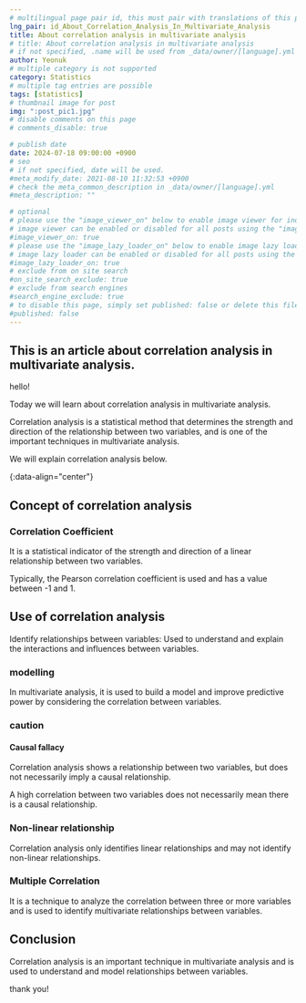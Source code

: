 ```yaml
---
# multilingual page pair id, this must pair with translations of this page. (This name must be unique)
lng_pair: id_About_Correlation_Analysis_In_Multivariate_Analysis
title: About correlation analysis in multivariate analysis
# title: About correlation analysis in multivariate analysis
# if not specified, .name will be used from _data/owner/[language].yml
author: Yeonuk
# multiple category is not supported
category: Statistics
# multiple tag entries are possible
tags: [statistics]
# thumbnail image for post
img: ":post_pic1.jpg"
# disable comments on this page
# comments_disable: true

# publish date
date: 2024-07-18 09:00:00 +0900
# seo
# if not specified, date will be used.
#meta_modify_date: 2021-08-10 11:32:53 +0900
# check the meta_common_description in _data/owner/[language].yml
#meta_description: ""

# optional
# please use the "image_viewer_on" below to enable image viewer for individual pages or posts (_posts/ or [language]/_posts folders).
# image viewer can be enabled or disabled for all posts using the "image_viewer_posts: true" setting in _data/conf/main.yml.
#image_viewer_on: true
# please use the "image_lazy_loader_on" below to enable image lazy loader for individual pages or posts (_posts/ or [language]/_posts folders).
# image lazy loader can be enabled or disabled for all posts using the "image_lazy_loader_posts: true" setting in _data/conf/main.yml.
#image_lazy_loader_on: true
# exclude from on site search
#on_site_search_exclude: true
# exclude from search engines
#search_engine_exclude: true
# to disable this page, simply set published: false or delete this file
#published: false
---
```


<!-- outline-start -->

## This is an article about correlation analysis in multivariate analysis.

hello!

Today we will learn about correlation analysis in multivariate analysis.

Correlation analysis is a statistical method that determines the strength and direction of the relationship between two variables, and is one of the important techniques in multivariate analysis.

We will explain correlation analysis below.

{:data-align="center"}

<!-- outline-end -->

## Concept of correlation analysis

### Correlation Coefficient

It is a statistical indicator of the strength and direction of a linear relationship between two variables.

Typically, the Pearson correlation coefficient is used and has a value between -1 and 1.

## Use of correlation analysis

Identify relationships between variables: Used to understand and explain the interactions and influences between variables.

### modelling

In multivariate analysis, it is used to build a model and improve predictive power by considering the correlation between variables.

### caution

#### Causal fallacy

Correlation analysis shows a relationship between two variables, but does not necessarily imply a causal relationship.

A high correlation between two variables does not necessarily mean there is a causal relationship.

### Non-linear relationship

Correlation analysis only identifies linear relationships and may not identify non-linear relationships.

### Multiple Correlation

It is a technique to analyze the correlation between three or more variables and is used to identify multivariate relationships between variables.

## Conclusion

Correlation analysis is an important technique in multivariate analysis and is used to understand and model relationships between variables.

thank you!
